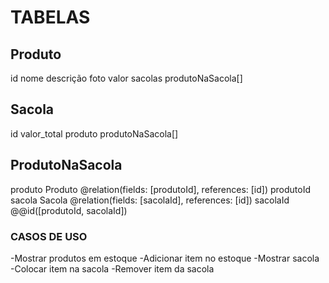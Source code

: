 # TABELAS 

## Produto
id
nome
descrição
foto
valor
sacolas produtoNaSacola[]

## Sacola
id
valor_total
produto produtoNaSacola[]

## ProdutoNaSacola
  produto       Produto     @relation(fields: [produtoId], references: [id])
  produtoId
  sacola       Sacola     @relation(fields: [sacolaId], references: [id])
  sacolaId
@@id([produtoId, sacolaId])

### CASOS DE USO
-Mostrar produtos em estoque
-Adicionar item no estoque
-Mostrar sacola
-Colocar item na sacola
-Remover item da sacola



